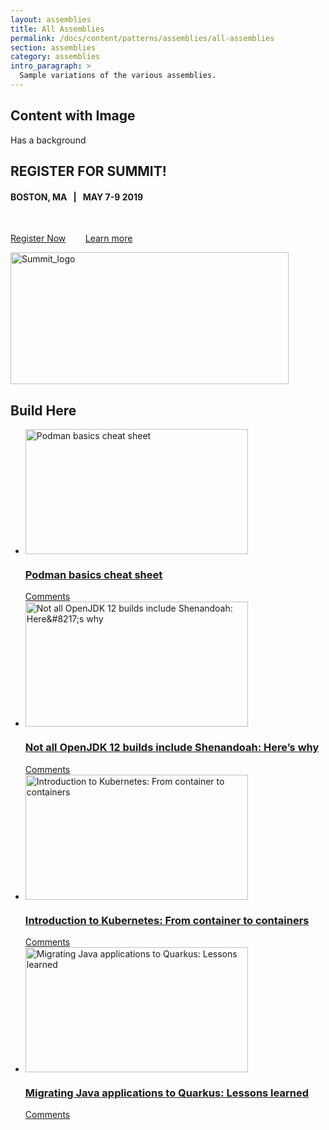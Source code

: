 ```yaml
---
layout: assemblies
title: All Assemblies
permalink: /docs/content/patterns/assemblies/all-assemblies
section: assemblies
category: assemblies
intro_paragraph: >
  Sample variations of the various assemblies.
---
```


## Content with Image

Has a background

<section class="assembly-dark assembly-image-left assembly assembly-type-content_with_image has-background" id="assembly-field-sections-9285">
    <div class="container">
        <div class="assembly-content">
            <div class="clearfix text-formatted field field--name-field-content field--type-text-long field--label-hidden field__items">
                <div class="field__item">
                    <h2>REGISTER FOR SUMMIT!</h2>
                    <h4>BOSTON, MA&nbsp; &nbsp;<strong>|</strong>&nbsp; &nbsp;MAY 7-9 2019</h4>
                    <p>&nbsp;</p>
                    <p>
                        <a class="button heavy-cta white" href="https://www.redhat.com/en/summit/2019/?intcmp=701f20000012i8UAAQ">Register Now</a>&nbsp;&nbsp;&nbsp;&nbsp;&nbsp;&nbsp;&nbsp;
                        <a class="button medium-cta white" href="https://developers.redhat.com/blog/2019/03/25/dive-into-developer-focused-sessions-at-red-hat-summit/">Learn more</a>
                    </p>
                </div>
            </div>
        </div>
        <div class="assembly-image">
            <div class="field field--name-field-image field--type-image field--label-hidden field__items">
                <div class="field__item">
                    <img src="/sites/default/files/styles/large/public/RH_Summit_Logo_1color_reverse.png?itok=clzg_jMW" width="445" height="211" alt="Summit_logo" typeof="foaf:Image" class="image-style-large">
                </div>
            </div>
        </div>
    </div>
    <div class="background" style="background-image: url(https://developers.redhat.com/sites/default/files/2019-04/RED%20HAT_SUMMIT_HOMEPAGE_BG-04_1.svg);"></div>
</section>

<section id="assembly-field-sections-9225" class="assembly assembly-type-dynamic_content_feed">
    <div class="container narrow">
        <h2 class="header field field--name-field-title field--type-string field--label-hidden field__items">
            Build Here
        </h2>
        <div class="item-list">
            <ul class="content-tile-list count-4">
                <li>
                    <article class="wordpress-blog-post-tile">
                        <a href="https://developers.redhat.com/blog/2019/04/25/podman-basics-cheat-sheet/">
                        <div class="tile-image vertical">
                            <div class="image-table">
                                <div class="image-cell">
                                    <img src="https://developers.redhat.com/sites/default/files/styles/static_item/public/externals/86fa8b876def478a861853d96654f01d.png?itok=tk2vh1wo" width="356" height="200" alt="Podman basics cheat sheet" typeof="foaf:Image" class="image-style-static-item">
                                </div>
                            </div>
                        </div>
                        <h3 class="tile-title">Podman basics cheat sheet</h3>
                        </a>
                        <div class="tile-comment-count hidden" data-disqus-thread-link="https://developers.redhat.com/blog/2019/04/25/podman-basics-cheat-sheet/" data-disqus-comment-count="">
                            <a href="https://developers.redhat.com/blog/2019/04/25/podman-basics-cheat-sheet/"></a>
                            <a href="https://developers.redhat.com/blog/2019/04/25/podman-basics-cheat-sheet/#disqus_thread">
                                <span class="fa fa-comment"></span>
                                <span class="comment-number" data-disqus-comment-count-number=""></span>
                                <span class="count-verbage" data-disqus-comment-count-verbage="">Comments</span>
                            </a>
                        </div>
                    </article>
                </li>
                <li>
                    <article class="wordpress-blog-post-tile">
                        <a href="https://developers.redhat.com/blog/2019/04/19/not-all-openjdk-12-builds-include-shenandoah-heres-why/">
                        <div class="tile-image horizontal">
                            <div class="image-table">
                                <div class="image-cell">
                                    <img src="https://developers.redhat.com/sites/default/files/styles/static_item/public/externals/a97f7169dd4bfb671cdea8ceebc912ad.png?itok=ZKpwcvI1" width="356" height="200" alt="Not all OpenJDK 12 builds include Shenandoah: Here&amp;#8217;s why" typeof="foaf:Image" class="image-style-static-item">
                                </div>
                            </div>
                        </div>
                        <h3 class="tile-title">Not all OpenJDK 12 builds include Shenandoah: Here’s why</h3>
                        </a>
                        <div class="tile-comment-count hidden" data-disqus-thread-link="https://developers.redhat.com/blog/2019/04/19/not-all-openjdk-12-builds-include-shenandoah-heres-why/" data-disqus-comment-count="">
                            <a href="https://developers.redhat.com/blog/2019/04/19/not-all-openjdk-12-builds-include-shenandoah-heres-why/"></a>
                            <a href="https://developers.redhat.com/blog/2019/04/19/not-all-openjdk-12-builds-include-shenandoah-heres-why/#disqus_thread">
                                <span class="fa fa-comment"></span>
                                <span class="comment-number" data-disqus-comment-count-number=""></span>
                                <span class="count-verbage" data-disqus-comment-count-verbage="">Comments</span>
                            </a>
                        </div>
                    </article>
                </li>
                <li>
                    <article class="wordpress-blog-post-tile">
                        <a href="https://developers.redhat.com/blog/2019/04/16/introduction-to-kubernetes-from-container-to-containers/">
                        <div class="tile-image horizontal">
                            <div class="image-table">
                                <div class="image-cell">
                                    <img src="https://developers.redhat.com/sites/default/files/styles/static_item/public/externals/a279a28d902c4dd822112f0d3349a87a.jpg?itok=-Gela4oa" width="356" height="200" alt="Introduction to Kubernetes: From container to containers" typeof="foaf:Image" class="image-style-static-item">
                                </div>
                            </div>
                        </div>
                        <h3 class="tile-title">Introduction to Kubernetes: From container to containers</h3>
                        </a>
                        <div class="tile-comment-count hidden" data-disqus-thread-link="https://developers.redhat.com/blog/2019/04/16/introduction-to-kubernetes-from-container-to-containers/" data-disqus-comment-count="">
                            <a href="https://developers.redhat.com/blog/2019/04/16/introduction-to-kubernetes-from-container-to-containers/"></a>
                            <a href="https://developers.redhat.com/blog/2019/04/16/introduction-to-kubernetes-from-container-to-containers/#disqus_thread">
                                <span class="fa fa-comment"></span>
                                <span class="comment-number" data-disqus-comment-count-number=""></span>
                                <span class="count-verbage" data-disqus-comment-count-verbage="">Comments</span>
                            </a>
                        </div>
                    </article>
                </li>
                <li>
                    <article class="wordpress-blog-post-tile">
                        <a href="https://developers.redhat.com/blog/2019/04/12/migrating-java-applications-to-quarkus-lessons-learned/">
                        <div class="tile-image horizontal">
                            <div class="image-table">
                                <div class="image-cell">
                                    <img src="https://developers.redhat.com/sites/default/files/styles/static_item/public/externals/b356646680e6c550c55f845b5b5ca6e6.jpg?itok=i_muMUw0" width="356" height="200" alt="Migrating Java applications to Quarkus: Lessons learned" typeof="foaf:Image" class="image-style-static-item">
                                </div>
                            </div>
                        </div>
                        <h3 class="tile-title">Migrating Java applications to Quarkus: Lessons learned</h3>
                        </a>
                        <div class="tile-comment-count hidden" data-disqus-thread-link="https://developers.redhat.com/blog/2019/04/12/migrating-java-applications-to-quarkus-lessons-learned/" data-disqus-comment-count="">
                            <a href="https://developers.redhat.com/blog/2019/04/12/migrating-java-applications-to-quarkus-lessons-learned/"></a>
                            <a href="https://developers.redhat.com/blog/2019/04/12/migrating-java-applications-to-quarkus-lessons-learned/#disqus_thread">
                                <span class="fa fa-comment"></span>
                                <span class="comment-number" data-disqus-comment-count-number=""></span>
                                <span class="count-verbage" data-disqus-comment-count-verbage="">Comments</span>
                            </a>
                        </div>
                    </article>
                </li>
            </ul>
        </div>
    </div>
</section>
